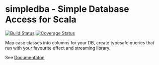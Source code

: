 # simpledba - Simple Database Access for Scala

[![Build Status](https://api.travis-ci.org/doolse/simpledba.svg)](https://travis-ci.org/doolse/simpledba)
[![Coverage Status](https://coveralls.io/repos/github/doolse/simpledba/badge.svg?branch=master)](https://coveralls.io/github/doolse/simpledba?branch=master)

Map case classes into columns for your DB, create typesafe queries that run with your favourite effect and streaming library.

See [Documentaton](https://doolse.github.io/simpledba/)
